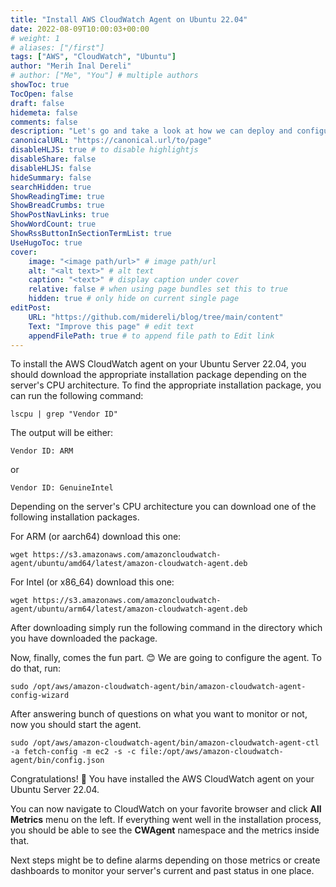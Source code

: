 ```yaml
---
title: "Install AWS CloudWatch Agent on Ubuntu 22.04"
date: 2022-08-09T10:00:03+00:00
# weight: 1
# aliases: ["/first"]
tags: ["AWS", "CloudWatch", "Ubuntu"]
author: "Merih İnal Dereli"
# author: ["Me", "You"] # multiple authors
showToc: true
TocOpen: false
draft: false
hidemeta: false
comments: false
description: "Let's go and take a look at how we can deploy and configure AWS CloudWatch agent on Ubuntu."
canonicalURL: "https://canonical.url/to/page"
disableHLJS: true # to disable highlightjs
disableShare: false
disableHLJS: false
hideSummary: false
searchHidden: true
ShowReadingTime: true
ShowBreadCrumbs: true
ShowPostNavLinks: true
ShowWordCount: true
ShowRssButtonInSectionTermList: true
UseHugoToc: true
cover:
    image: "<image path/url>" # image path/url
    alt: "<alt text>" # alt text
    caption: "<text>" # display caption under cover
    relative: false # when using page bundles set this to true
    hidden: true # only hide on current single page
editPost:
    URL: "https://github.com/midereli/blog/tree/main/content"
    Text: "Improve this page" # edit text
    appendFilePath: true # to append file path to Edit link
---
```

To install the AWS CloudWatch agent on your Ubuntu Server 22.04, you should download the appropriate installation package depending on the server's CPU architecture. To find the appropriate installation package, you can run the following command:

```Shell
lscpu | grep "Vendor ID"
```

The output will be either:

```Shell
Vendor ID: ARM
```

or

```Shell
Vendor ID: GenuineIntel
```

Depending on the server's CPU architecture you can download one of the following installation packages.

For ARM (or aarch64) download this one:

```Shell
wget https://s3.amazonaws.com/amazoncloudwatch-agent/ubuntu/amd64/latest/amazon-cloudwatch-agent.deb
```

For Intel (or x86_64) download this one:

```Shell
wget https://s3.amazonaws.com/amazoncloudwatch-agent/ubuntu/arm64/latest/amazon-cloudwatch-agent.deb
```

After downloading simply run the following command in the directory which you have downloaded the package.

Now, finally, comes the fun part. 😊 We are going to configure the agent. To do that, run:

```Shell
sudo /opt/aws/amazon-cloudwatch-agent/bin/amazon-cloudwatch-agent-config-wizard
```

After answering bunch of questions on what you want to monitor or not, now you should start the agent.

```Shell
sudo /opt/aws/amazon-cloudwatch-agent/bin/amazon-cloudwatch-agent-ctl -a fetch-config -m ec2 -s -c file:/opt/aws/amazon-cloudwatch-agent/bin/config.json
```

Congratulations! 🥳 You have installed the AWS CloudWatch agent on your Ubuntu Server 22.04.

You can now navigate to CloudWatch on your favorite browser and click **All Metrics** menu on the left. If everything went well in the installation process, you should be able to see the **CWAgent** namespace and the metrics inside that.

Next steps might be to define alarms depending on those metrics or create dashboards to monitor your server's current and past status in one place.